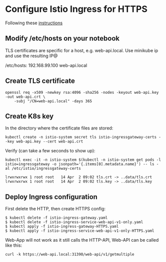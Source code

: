 # Configure Istio Ingress for HTTPS

Following these [instructions](https://istio.io/docs/tasks/traffic-management/secure-ingress/mount/#configure-a-tls-ingress-gateway-with-a-file-mount-based-approach)

## Modify /etc/hosts on your notebook

TLS certificates are specific for a host, e.g. web-api.local. Use minikube ip and use the resulting IP@

/etc/hosts:
192.168.99.100   web-api.local

## Create TLS certificate

```
openssl req -x509 -newkey rsa:4096 -sha256 -nodes -keyout web-api.key -out web-api.crt \
    -subj "/CN=web-api.local" -days 365
```

## Create K8s key

In the directory where the certificate files are stored:

```
kubectl create -n istio-system secret tls istio-ingressgateway-certs --key web-api.key --cert web-api.crt
```

Verify (can take a few seconds to show up):

```
kubectl exec -it -n istio-system $(kubectl -n istio-system get pods -l istio=ingressgateway -o jsonpath='{.items[0].metadata.name}') -- ls -al /etc/istio/ingressgateway-certs

lrwxrwxrwx 1 root root   14 Apr  2 09:02 tls.crt -> ..data/tls.crt
lrwxrwxrwx 1 root root   14 Apr  2 09:02 tls.key -> ..data/tls.key
```

## Deploy Ingress configuration

First delete the HTTP, then create HTTPS config:

```
$ kubectl delete -f istio-ingress-gateway.yaml
$ kubectl delete -f istio-ingress-service-web-api-v1-only.yaml
$ kubectl apply -f istio-ingress-gateway-HTTPS.yaml
$ kubectl apply -f istio-ingress-service-web-api-v1-only-HTTPS.yaml
```

Web-App will not work as it still calls the HTTP-API, Web-API can be called like this:

```
curl -k https://web-api.local:31390/web-api/v1/getmultiple
```

